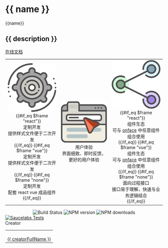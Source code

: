 # {{ name }}

<!--MR-D{tpl: 'home'}-->

<!-- MARKRUN-HTML
<style>h1 {display:none;}</style>
-->

<div class="face-one-intro">
    <div class="face-one-intro-title">{{name}}</div>
    <h2 class="face-one-intro-desc">
        {{ description }}
    </h2>
    <!-- MARKRUN-HTML
        <div class="face-one-readmedemo">
            <div class="face-one-readmedemo-node">
                <div id="simple-demo" class="face-one-readmedemo-node-render"></div>
            </div>
        </div>
        <script data-markrun-lastrun="true">
        ;(function(){
            var  date = new Date().getFullYear() + '-' + new Date().getMonth() + '-' + new Date().getDate()
            document.write('<scri' + 'pt src="./doc/simple.demo.js?v="' + date + '" ></sc' + 'ript>')
        }())
        </script>
    -->
    <div class="face-one-intro-tool">
        <a href="https://{{$username}}.github.io/{{$repository}}" class="face-one-intro-btn face-one-intro-btn--primary mr-online-hide" >在线文档</a>
        <!-- MARKRUN-HTML
            <a href="./doc/intro.md" class="face-one-intro-btn face-one-intro-btn--primary">指引</a>
            <a href="http://github.com/{{$username}}/{{$repository}}" class="face-one-intro-btn">GITHUB</a>
        -->
    </div>
</div>
<div class="face-one-feature">
    <table style="width:100%;" data-comments="In order to github typesetting so use the table tag" >
        <tr>
            <td align="center" >
                <div class="face-one-feature-item">
                    <img src="./doc/theme/media/cogwheel.svg" alt="" class="face-one-feature-item-photo">
                    <br />
                    {{#if_eq $frame "react"}}
                        <div class="face-one-feature-item-label">定制开发</div>
                        <div class="face-one-feature-item-desc">提供样式文件便于二次开发</div>
                    {{/if_eq}}
                    {{#if_eq $frame "vue"}}
                        <div class="face-one-feature-item-label">定制开发</div>
                        <div class="face-one-feature-item-desc">提供样式文件便于二次开发</div>
                    {{/if_eq}}
                    {{#if_eq $frame "none"}}
                        <div class="face-one-feature-item-label">定制开发</div>
                        <div class="face-one-feature-item-desc">配套 react vue 成品组件</div>
                    {{/if_eq}}
                </div>
            </td>
            <td align="center" >
                <div class="face-one-feature-item">
                    <img src="./doc/theme/media/browser.svg" alt="" class="face-one-feature-item-photo">
                    <br />
                    <div class="face-one-feature-item-label">用户体验</div>
                    <div class="face-one-feature-item-desc">界面细致、即时反馈，更好的用户体验</div>
                </div>
            </td>
            <td align="center" >
                <div class="face-one-feature-item">
                    <img src="./doc/theme/media/share.svg" alt="" class="face-one-feature-item-photo">
                    <br />
                    {{#if_eq $frame "react"}}
                        <div class="face-one-feature-item-label">组件生态</div>
                        <div class="face-one-feature-item-desc">可与 <a href="https://onface.live/">onface</a> 中任意组件组合使用</div>
                    {{/if_eq}}
                    {{#if_eq $frame "vue"}}
                        <div class="face-one-feature-item-label">组件生态</div>
                        <div class="face-one-feature-item-desc">可与 <a href="http://onface.github.io/">onface</a> 中任意组件组合使用</div>
                    {{/if_eq}}
                    {{#if_eq $frame "none"}}
                        <div class="face-one-feature-item-label">面向过程接口</div>
                        <div class="face-one-feature-item-desc">接口易于理解，快速与业务逻辑结合</div>
                    {{/if_eq}}
                </div>
            </td>
        </tr>
    </table>
</div>


<div style="text-align:center;" >
    <a href="https://travis-ci.org/onface/{{ $repository }}" style="text-decoration: none;" >
        <img alt="Build Status" src="https://api.travis-ci.org/onface/{{ $repository }}.svg?branch=master" />
    </a>
    <a href="https://npmjs.org/package/{{ name }}"  style="text-decoration: none;" >
        <img alt="NPM version" src="https://img.shields.io/npm/v/{{ name }}.svg?style=flat" />
    </a>
    <a href="https://npmjs.org/package/{{ name }}"  style="text-decoration: none;" >
        <img alt="NPM downloads" src="https://img.shields.io/npm/dm/{{ name }}.svg?style=flat" />
    </a>
</div>


<a href="https://saucelabs.com/u/{{ $username }}-{{ $repository }}" >
    <img alt="Saucelabs Tests" style="display:block;margin-left:auto;margin-right:auto;" src="https://saucelabs.com/browser-matrix/{{ $username }}-{{ $repository }}.svg" >
</a>


<div class="face-one-feature-title">
    Creator
</div>
<div class="face-one-feature face-one-feature--creator">
    <table style="width:100%;" data-comments="In order to github typesetting so use the table tag" >
        <tr>
            <td align="center" >
                <a class="face-one-feature-item" href="https://github.com/{{ creatorAccount }}">
                    <img src="https://github.com/{{ creatorAccount }}.png" width="150 height="150" alt="" class="face-one-feature-item-avatar">
                    <br />
                    <div class="face-one-feature-item-label">{{ creatorFullName }}</div>
                </a>
            </td>
        </tr>
    </table>
</div>
